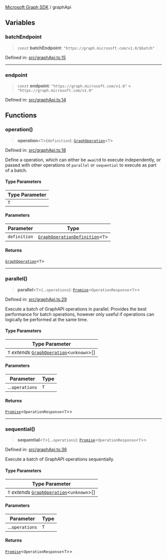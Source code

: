 [Microsoft Graph SDK](modules.md) / graphApi

## Variables

### batchEndpoint

> `const` **batchEndpoint**: `"https://graph.microsoft.com/v1.0/$batch"`

Defined in: [src/graphApi.ts:15](https://github.com/Future-Secure-AI/microsoft-graph/blob/6f587d043e8277194e9b2feca914ab2cba9d258d/src/graphApi.ts#L15)

***

### endpoint

> `const` **endpoint**: `"https://graph.microsoft.com/v1.0"` = `"https://graph.microsoft.com/v1.0"`

Defined in: [src/graphApi.ts:14](https://github.com/Future-Secure-AI/microsoft-graph/blob/6f587d043e8277194e9b2feca914ab2cba9d258d/src/graphApi.ts#L14)

## Functions

### operation()

> **operation**\<`T`\>(`definition`): [`GraphOperation`](models/GraphOperation.md#graphoperation)\<`T`\>

Defined in: [src/graphApi.ts:18](https://github.com/Future-Secure-AI/microsoft-graph/blob/6f587d043e8277194e9b2feca914ab2cba9d258d/src/graphApi.ts#L18)

Define a operation, which can either be `await`d to execute independently, or passed with other operations ot `parallel` or `sequential` to execute as part of a batch.

#### Type Parameters

| Type Parameter |
| ------ |
| `T` |

#### Parameters

| Parameter | Type |
| ------ | ------ |
| `definition` | [`GraphOperationDefinition`](models/GraphOperation.md#graphoperationdefinition)\<`T`\> |

#### Returns

[`GraphOperation`](models/GraphOperation.md#graphoperation)\<`T`\>

***

### parallel()

> **parallel**\<`T`\>(...`operations`): [`Promise`](https://developer.mozilla.org/docs/Web/JavaScript/Reference/Global_Objects/Promise)\<`OperationResponse`\<`T`\>\>

Defined in: [src/graphApi.ts:29](https://github.com/Future-Secure-AI/microsoft-graph/blob/6f587d043e8277194e9b2feca914ab2cba9d258d/src/graphApi.ts#L29)

Execute a batch of GraphAPI operations in parallel. Provides the best performance for batch operations, however only useful if operations can logically be performed at the same time.

#### Type Parameters

| Type Parameter |
| ------ |
| `T` *extends* [`GraphOperation`](models/GraphOperation.md#graphoperation)\<`unknown`\>[] |

#### Parameters

| Parameter | Type |
| ------ | ------ |
| ...`operations` | `T` |

#### Returns

[`Promise`](https://developer.mozilla.org/docs/Web/JavaScript/Reference/Global_Objects/Promise)\<`OperationResponse`\<`T`\>\>

***

### sequential()

> **sequential**\<`T`\>(...`operations`): [`Promise`](https://developer.mozilla.org/docs/Web/JavaScript/Reference/Global_Objects/Promise)\<`OperationResponse`\<`T`\>\>

Defined in: [src/graphApi.ts:36](https://github.com/Future-Secure-AI/microsoft-graph/blob/6f587d043e8277194e9b2feca914ab2cba9d258d/src/graphApi.ts#L36)

Execute a batch of GraphAPI operations sequentially.

#### Type Parameters

| Type Parameter |
| ------ |
| `T` *extends* [`GraphOperation`](models/GraphOperation.md#graphoperation)\<`unknown`\>[] |

#### Parameters

| Parameter | Type |
| ------ | ------ |
| ...`operations` | `T` |

#### Returns

[`Promise`](https://developer.mozilla.org/docs/Web/JavaScript/Reference/Global_Objects/Promise)\<`OperationResponse`\<`T`\>\>
